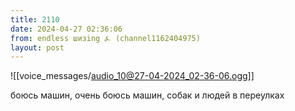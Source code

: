 ```yaml
---
title: 2110
date: 2024-04-27 02:36:06
from: endless шизing ⍼ (channel1162404975)
layout: post
---
```


![[voice_messages/audio_10@27-04-2024_02-36-06.ogg]]

боюсь машин, очень боюсь машин, собак и людей в переулках
